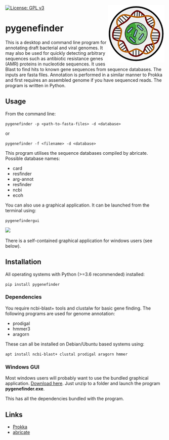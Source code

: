 [![License: GPL v3](https://img.shields.io/badge/License-GPL%20v3-blue.svg)](https://www.gnu.org/licenses/gpl-3.0)
<img align="right" src=img/logo.png width=180px>

# pygenefinder

This is a desktop and command line program for annotating draft bacterial and viral genomes. It may also be used for quickly detecting arbitrary sequences such as antibiotic resistance genes (AMR) proteins in nucleotide sequences. It uses Blast to find hits to known gene sequences from sequence databases. The inputs are fasta files. Annotation is performed in a similar manner to Prokka and first  requires an assembled genome if you have sequenced reads. The program is written in Python.

## Usage

From the command line:

```pygenefinder -p <path-to-fasta-files> -d <database>```

or

```pygenefinder -f <filename> -d <database>```

This program utilises the sequence databases compiled by abricate. Possible database names:

* card
* resfinder
* arg-annot
* resfinder
* ncbi
* ecoh

You can also use a graphical application. It can be launched from the terminal using:

```pygenefindergui```

<img src=img/screenshot1.png width=480px>

There is a self-contained graphical application for windows users (see below).

## Installation

All operating systems with Python (>=3.6 recommended) installed:

```pip install pygenefinder```

### Dependencies

You require ncbi-blast+ tools and clustalw for basic gene finding. The following programs are used for genome annotation:

* prodigal
* hmmer3
* aragorn

These can all be installed on Debian/Ubuntu based systems using:

```apt install ncbi-blast+ clustal prodigal aragorn hmmer```

### Windows GUI

Most windows users will probably want to use the bundled graphical application. [Download here](https://github.com/dmnfarrell/pygenefinder/releases/download/0.1.0/pygenefinder-0.1.0-win64.zip). Just unzip to a folder and launch the program **pygenefinder.exe**.

This has all the dependencies bundled with the program.

## Links

* [Prokka](https://github.com/tseemann/prokka)
* [abricate](https://github.com/tseemann/abricate)
